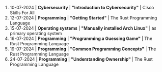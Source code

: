 1. 10-07-2024 | **Cybersecurity** | **"Introduction to Cybersecurity"** | Cisco Skills For All
2. 12-07-2024 | **Programming** | **"Getting Started"** | The Rust Programming Language
3. 15-07-2024 | **Operating systems** | **"Manually installed Arch Linux"** | as primary operating system
4. 16-07-2024 | **Programming** | **"Programming a Guessing Game"** | The Rust Programming Language
5. 19-07-2024 | **Programming** | **"Common Programming Concepts"** | The Rust Programming Language
6. 24-07-2024 | **Programming** | **"Understanding Ownership"** | The Rust Programming Language
